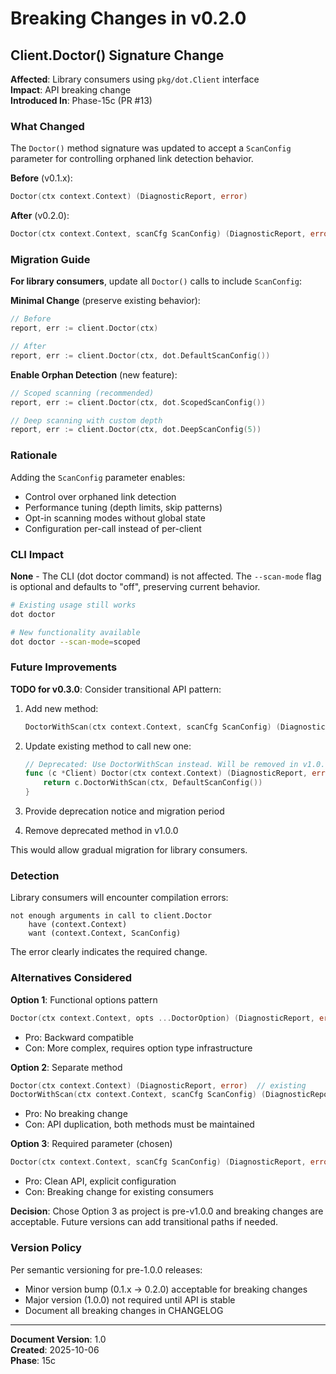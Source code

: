 # Breaking Changes in v0.2.0

## Client.Doctor() Signature Change

**Affected**: Library consumers using `pkg/dot.Client` interface  
**Impact**: API breaking change  
**Introduced In**: Phase-15c (PR #13)  

### What Changed

The `Doctor()` method signature was updated to accept a `ScanConfig` parameter for controlling orphaned link detection behavior.

**Before** (v0.1.x):
```go
Doctor(ctx context.Context) (DiagnosticReport, error)
```

**After** (v0.2.0):
```go
Doctor(ctx context.Context, scanCfg ScanConfig) (DiagnosticReport, error)
```

### Migration Guide

**For library consumers**, update all `Doctor()` calls to include `ScanConfig`:

**Minimal Change** (preserve existing behavior):
```go
// Before
report, err := client.Doctor(ctx)

// After  
report, err := client.Doctor(ctx, dot.DefaultScanConfig())
```

**Enable Orphan Detection** (new feature):
```go
// Scoped scanning (recommended)
report, err := client.Doctor(ctx, dot.ScopedScanConfig())

// Deep scanning with custom depth
report, err := client.Doctor(ctx, dot.DeepScanConfig(5))
```

### Rationale

Adding the `ScanConfig` parameter enables:
- Control over orphaned link detection
- Performance tuning (depth limits, skip patterns)
- Opt-in scanning modes without global state
- Configuration per-call instead of per-client

### CLI Impact

**None** - The CLI (dot doctor command) is not affected. The `--scan-mode` flag is optional and defaults to "off", preserving current behavior.

```bash
# Existing usage still works
dot doctor

# New functionality available
dot doctor --scan-mode=scoped
```

### Future Improvements

**TODO for v0.3.0**: Consider transitional API pattern:

1. Add new method:
   ```go
   DoctorWithScan(ctx context.Context, scanCfg ScanConfig) (DiagnosticReport, error)
   ```

2. Update existing method to call new one:
   ```go
   // Deprecated: Use DoctorWithScan instead. Will be removed in v1.0.0.
   func (c *Client) Doctor(ctx context.Context) (DiagnosticReport, error) {
       return c.DoctorWithScan(ctx, DefaultScanConfig())
   }
   ```

3. Provide deprecation notice and migration period

4. Remove deprecated method in v1.0.0

This would allow gradual migration for library consumers.

### Detection

Library consumers will encounter compilation errors:

```
not enough arguments in call to client.Doctor
    have (context.Context)
    want (context.Context, ScanConfig)
```

The error clearly indicates the required change.

### Alternatives Considered

**Option 1**: Functional options pattern
```go
Doctor(ctx context.Context, opts ...DoctorOption) (DiagnosticReport, error)
```
- Pro: Backward compatible
- Con: More complex, requires option type infrastructure

**Option 2**: Separate method
```go
Doctor(ctx context.Context) (DiagnosticReport, error)  // existing
DoctorWithScan(ctx context.Context, scanCfg ScanConfig) (DiagnosticReport, error)  // new
```
- Pro: No breaking change
- Con: API duplication, both methods must be maintained

**Option 3**: Required parameter (chosen)
```go
Doctor(ctx context.Context, scanCfg ScanConfig) (DiagnosticReport, error)
```
- Pro: Clean API, explicit configuration
- Con: Breaking change for existing consumers

**Decision**: Chose Option 3 as project is pre-v1.0.0 and breaking changes are acceptable. Future versions can add transitional paths if needed.

### Version Policy

Per semantic versioning for pre-1.0.0 releases:
- Minor version bump (0.1.x → 0.2.0) acceptable for breaking changes
- Major version (1.0.0) not required until API is stable
- Document all breaking changes in CHANGELOG

---

**Document Version**: 1.0  
**Created**: 2025-10-06  
**Phase**: 15c

